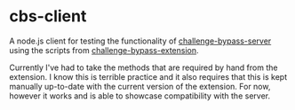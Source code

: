 # cbs-client

A node.js client for testing the functionality of [challenge-bypass-server](https://github.com/privacypass/challenge-bypass-server) using the scripts from [challenge-bypass-extension](https://github.com/privacypass/challenge-bypass-extension).

Currently I've had to take the methods that are required by hand from the extension. I know this is terrible practice and it also requires that this is kept manually up-to-date with the current version of the extension. For now, however it works and is able to showcase compatibility with the server.
